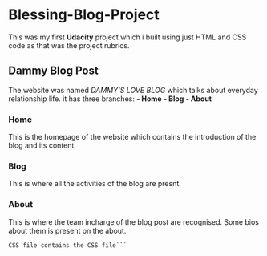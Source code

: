 # Blessing-Blog-Project
 This was my first **Udacity** project which i built using just HTML and CSS code as that was the project rubrics.
 
 ## Dammy Blog Post
 The website was named _DAMMY'S LOVE BLOG_ which talks about everyday relationship life. it has three branches:
 **- Home**
 **- Blog**
 **- About**
 
 ### Home
 This is the homepage of the website which contains the introduction of the blog and its content.
 
 ### Blog
 This is where all the activities of the blog are presnt.
 
 ### About
 This is where the team incharge of the blog post are recognised. Some bios about them is present on the about.
 
  ``` HTML file contains the HTML code
CSS file contains the CSS file```
